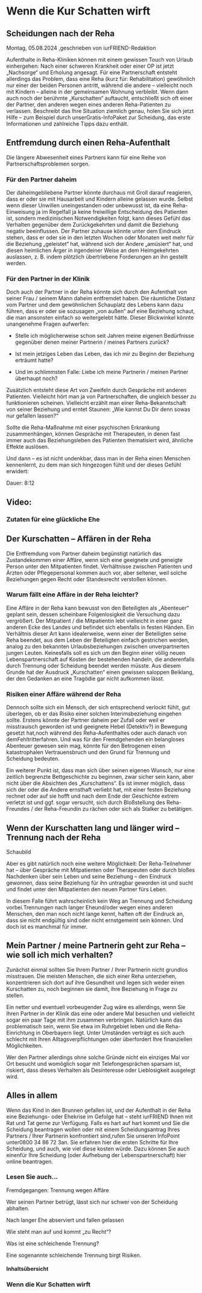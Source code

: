 # Wenn die Kur Schatten wirft

## Scheidungen nach der Reha

Montag, 05.08.2024 ,geschrieben von iurFRIEND-Redaktion

Aufenthalte in Reha-Kliniken können mit einem gewissen Touch von Urlaub einhergehen: Nach einer schweren Krankheit oder einer OP ist jetzt „Nachsorge“ und Erholung angesagt. Für eine Partnerschaft entsteht allerdings das Problem, dass eine Reha (kurz für: Rehabilitation) gewöhnlich nur einer der beiden Personen antritt, während die andere – vielleicht noch mit Kindern – alleine in der gemeinsamen Wohnung verbleibt. Wenn dann auch noch der berühmte „Kurschatten“ auftaucht, entschließt sich oft einer der Partner, den anderen wegen eines anderen Reha-Patienten zu verlassen. Beschreibt das Ihre Situation ziemlich genau, holen Sie sich jetzt Hilfe – zum Beispiel durch unserGratis-InfoPaket zur Scheidung, das erste Informationen und zahlreiche Tipps dazu enthält.

## Entfremdung durch einen Reha-Aufenthalt

Die längere Abwesenheit eines Partners kann für eine Reihe von Partnerschaftsproblemen sorgen.

### Für den Partner daheim

Der daheimgebliebene Partner könnte durchaus mit Groll darauf reagieren, dass er oder sie mit Hausarbeit und Kindern alleine gelassen wurde. Selbst wenn dieser Unwillen uneingestanden oder unbewusst ist, da eine Reha-Einweisung ja im Regelfall ja keine freiwillige Entscheidung des Patienten ist, sondern medizinischen Notwendigkeiten folgt, kann dieses Gefühl das Verhalten gegenüber dem Zurückgekehrten und damit die Beziehung negativ beeinflussen. Der Partner zuhause könnte unter dem Eindruck stehen, dass er oder sie in den letzten Wochen oder Monaten weit mehr für die Beziehung „geleistet“ hat, während sich der Andere „amüsiert“ hat, und diesen heimlichen Ärger in irgendeiner Weise an dem Heimgekehrten auslassen, z. B. indem plötzlich übertriebene Forderungen an ihn gestellt werden.

### Für den Partner in der Klinik

Doch auch der Partner in der Reha könnte sich durch den Aufenthalt von seiner Frau / seinem Mann daheim entfremdet haben. Die räumliche Distanz vom Partner und dem gewöhnlichen Schauplatz des Lebens kann dazu führen, dass er oder sie sozusagen „von außen“ auf eine Beziehung schaut, die man ansonsten einfach so weitergelebt hätte. Dieser Blickwinkel könnte unangenehme Fragen aufwerfen:

- Stelle ich möglicherweise schon seit Jahren meine eigenen Bedürfnisse gegenüber denen meiner Partnerin / meines Partners zurück?

- Ist mein jetziges Leben das Leben, das ich mir zu Beginn der Beziehung erträumt hatte?

- Und im schlimmsten Falle: Liebe ich meine Partnerin / meinen Partner überhaupt noch?

Zusätzlich entsteht diese Art von Zweifeln durch Gespräche mit anderen Patienten. Vielleicht hört man ja von Partnerschaften, die ungleich besser zu funktionieren scheinen. Vielleicht erzählt man einer Reha-Bekanntschaft von seiner Beziehung und erntet Staunen: „Wie kannst Du Dir denn sowas nur gefallen lassen?“

Sollte die Reha-Maßnahme mit einer psychischen Erkrankung zusammenhängen, können Gespräche mit Therapeuten, in denen fast immer auch das Beziehungsleben des Patienten thematisiert wird, ähnliche Effekte auslösen.

Und dann – es ist nicht undenkbar, dass man in der Reha einen Menschen kennenlernt, zu dem man sich hingezogen fühlt und der dieses Gefühl erwidert:

Dauer: 8:12

## Video:

### Zutaten für eine glückliche Ehe

## Der Kurschatten – Affären in der Reha

Die Entfremdung vom Partner daheim begünstigt natürlich das Zustandekommen einer Affäre, wenn sich eine geeignete und geneigte Person unter den Mitpatienten findet. Verhältnisse zwischen Patienten und Ärzten oder Pflegepersonal kommen auch vor, aber seltener, weil solche Beziehungen gegen Recht oder Standesrecht verstoßen können.

### Warum fällt eine Affäre in der Reha leichter?

Eine Affäre in der Reha kann bewusst von den Beteiligten als „Abenteuer“ geplant sein, dessen scheinbare Folgenlosigkeit die Versuchung dazu vergrößert. Der Mitpatient / die Mitpatientin lebt vielleicht in einer ganz anderen Ecke des Landes und befindet sich ebenfalls in festen Händen. Ein Verhältnis dieser Art kann idealerweise, wenn einer der Beteiligten seine Reha beendet, aus dem Leben der Beteiligten einfach gestrichen werden, analog zu den bekannten Urlaubsbeziehungen zwischen unverpartnerten jungen Leuten. Keinesfalls soll es sich um den Beginn einer völlig neuen Lebenspartnerschaft auf Kosten der bestehenden handeln, die anderenfalls durch Trennung oder Scheidung beendet werden müsste. Aus diesem Grunde hat der Ausdruck „Kurschatten“ einen gewissen saloppen Beiklang, der den Gedanken an eine Tragödie gar nicht aufkommen lässt.

### Risiken einer Affäre während der Reha

Dennoch sollte sich ein Mensch, der sich entsprechend verlockt fühlt, gut überlegen, ob er das Risiko einer solchen Interimsbeziehung eingehen sollte. Erstens könnte der Partner daheim per Zufall oder weil er misstrauisch geworden ist und geeignete Hebel (Detektiv?) in Bewegung gesetzt hat,noch während des Reha-Aufenthaltes oder auch danach von demFehltritterfahren. Und was für den Fremdgehenden ein belangloses Abenteuer gewesen sein mag, könnte für den Betrogenen einen katastrophalen Vertrauensbruch und den Grund für Trennung und Scheidung bedeuten.

Ein weiterer Punkt ist, dass man sich über seinen eigenen Wunsch, nur eine zeitlich begrenzte Bettgeschichte zu beginnen, zwar sicher sein kann, aber nicht über die Absichten des „Kurschattens“. Es ist immer möglich, dass sich der oder die Andere ernsthaft verliebt hat, mit einer festen Beziehung rechnet oder auf sie hofft und nach dem Ende der Geschichte extrem verletzt ist und ggf. sogar versucht, sich durch Bloßstellung des Reha-Freundes / der Reha-Freundin zu rächen oder sich als Stalker zu betätigen.

## Wenn der Kurschatten lang und länger wird – Trennung nach der Reha

Schaubild

Aber es gibt natürlich noch eine weitere Möglichkeit: Der Reha-Teilnehmer hat – über Gespräche mit Mitpatienten oder Therapeuten oder durch bloßes Nachdenken über sein Leben und seine Beziehung – den Eindruck gewonnen, dass seine Beziehung für ihn untragbar geworden ist und sucht und findet unter den Mitpatienten den neuen Partner fürs Leben.

In diesem Falle führt wahrscheinlich kein Weg an Trennung und Scheidung vorbei.Trennungen nach langer Eheund/oder wegen eines anderen Menschen, den man noch nicht lange kennt, haften oft der Eindruck an, dass sie nicht endgültig sind oder nicht ernstgemeint sein können. Und doch ist es manchmal für immer.

## Mein Partner / meine Partnerin geht zur Reha – wie soll ich mich verhalten?

Zunächst einmal sollten Sie Ihrem Partner / Ihrer Partnerin nicht grundlos misstrauen. Die meisten Menschen, die sich einer Reha unterziehen, konzentrieren sich dort auf ihre Gesundheit und legen sich weder einen Kurschatten zu, noch beginnen sie damit, ihre Beziehung in Frage zu stellen.

Ein netter und eventuell vorbeugender Zug wäre es allerdings, wenn Sie Ihren Partner in der Klinik das eine oder andere Mal besuchen und vielleicht sogar ein paar Tage mit ihm zusammen verbringen. Natürlich kann das problematisch sein, wenn Sie etwa im Ruhrgebiet leben und die Reha-Einrichtung in Oberbayern liegt. Unter Umständen verträgt es sich auch schlecht mit Ihren Alltagsverpflichtungen oder überfordert Ihre finanziellen Möglichkeiten.

Wer den Partner allerdings ohne solche Gründe nicht ein einziges Mal vor Ort besucht und womöglich sogar mit Telefongesprächen sparsam ist, riskiert, dass dieses Verhalten als Desinteresse oder Lieblosigkeit ausgelegt wird.

## Alles in allem

Wenn das Kind in den Brunnen gefallen ist, und der Aufenthalt in der Reha eine Beziehungs- oder Ehekrise im Gefolge hat – steht iurFRIEND Ihnen mit Rat und Tat gerne zur Verfügung. Falls es hart auf hart kommt und Sie die Scheidung beantragen wollen oder mit einem Scheidungsantrag Ihres Partners / Ihrer Partnerin konfrontiert sind,rufen Sie unseren InfoPoint unter0800 34 86 72 3an. Sie erfahren hier die ersten Schritte für Ihre Scheidung, und auch, wie viel diese kosten würde. Dazu können Sie auch einenfür Ihre Scheidung (oder Aufhebung der Lebenspartnerschaft) hier online beantragen.

### Lesen Sie auch...

Fremdgegangen: Trennung wegen Affäre

Wer seinen Partner betrügt, lässt sich nur schwer von der Scheidung abhalten.

Nach langer Ehe abserviert und fallen gelassen

Wie steht man auf und kommt „zu Recht“?

Was ist eine schleichende Trennung?

Eine sogenannte schleichende Trennung birgt Risiken.

#### Inhaltsübersicht

### Wenn die Kur Schatten wirft